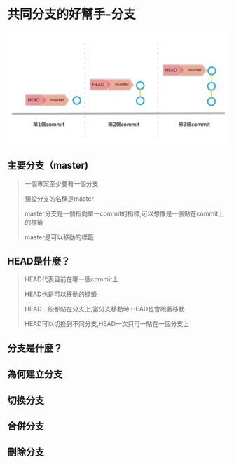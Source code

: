 # 共同分支的好幫手-分支

![](./images/pic1_1.png)

## 主要分支（master)
> 一個專案至少要有一個分支
> 
> 預設分支的名稱是master
> 
> master分支是一個指向單一commit的指標,可以想像是一張貼在commit上的標籤
> 
> master是可以移動的標籤

## HEAD是什麼？

> HEAD代表目前在哪一個commit上
> 
> HEAD也是可以移動的標籤
> 
> HEAD一般都貼在分支上,當分支移動時,HEAD也會跟著移動
>
> HEAD可以切換到不同分支,HEAD一次只可一貼在一個分支上

## 分支是什麼？
## 為何建立分支
## 切換分支
## 合併分支
## 刪除分支


